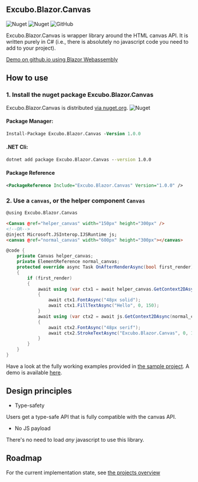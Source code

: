 ## Excubo.Blazor.Canvas

![Nuget](https://img.shields.io/nuget/v/Excubo.Blazor.Canvas)
![Nuget](https://img.shields.io/nuget/dt/Excubo.Blazor.Canvas)
![GitHub](https://img.shields.io/github/license/excubo-ag/Blazor.Canvas)

Excubo.Blazor.Canvas is wrapper library around the HTML canvas API. It is written purely in C# (i.e., there is absolutely no javascript code you need to add to your project).

[Demo on github.io using Blazor Webassembly](https://excubo-ag.github.io/Blazor.Canvas/)

## How to use

### 1. Install the nuget package Excubo.Blazor.Canvas

Excubo.Blazor.Canvas is distributed [via nuget.org](https://www.nuget.org/packages/Excubo.Blazor.Canvas/).
![Nuget](https://img.shields.io/nuget/v/Excubo.Blazor.Canvas)

#### Package Manager:
```ps
Install-Package Excubo.Blazor.Canvas -Version 1.0.0
```

#### .NET Cli:
```cmd
dotnet add package Excubo.Blazor.Canvas --version 1.0.0
```

#### Package Reference
```xml
<PackageReference Include="Excubo.Blazor.Canvas" Version="1.0.0" />
```

### 2. Use a `canvas`, or the helper component `Canvas`

```html
@using Excubo.Blazor.Canvas

<Canvas @ref="helper_canvas" width="150px" height="300px" />
<!--OR-->
@inject Microsoft.JSInterop.IJSRuntime js;
<canvas @ref="normal_canvas" width="600px" height="300px"></canvas>
```
```cs
@code {
    private Canvas helper_canvas;
    private ElementReference normal_canvas;
    protected override async Task OnAfterRenderAsync(bool first_render)
    {
        if (first_render)
        {
            await using (var ctx1 = await helper_canvas.GetContext2DAsync())
            {
                await ctx1.FontAsync("48px solid");
                await ctx1.FillTextAsync("Hello", 0, 150);
            }
            await using (var ctx2 = await js.GetContext2DAsync(normal_canvas))
            {
                await ctx2.FontAsync("48px serif");
                await ctx2.StrokeTextAsync("Excubo.Blazor.Canvas", 0, 150);
            }
        }
    }
}
```

Have a look at the fully working examples provided in [the sample project](https://github.com/excubo-ag/Blazor.Canvas/tree/master/TestProject_Components). A demo is available [here](https://excubo-ag.github.io/Blazor.Canvas/).

## Design principles

- Type-safety

Users get a type-safe API that is fully compatible with the canvas API.

- No JS payload

There's no need to load _any_ javascript to use this library.

## Roadmap

For the current implementation state, see [the projects overview](https://github.com/excubo-ag/Blazor.Canvas/projects/)
